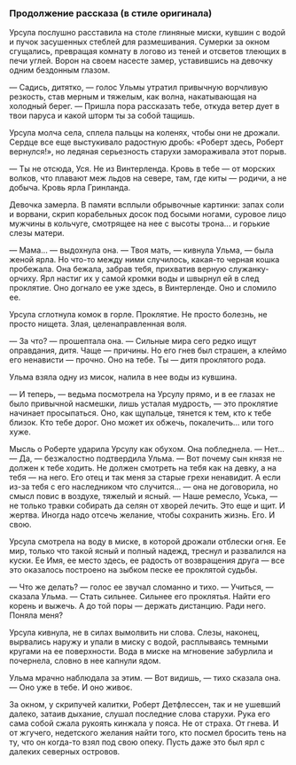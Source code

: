### Продолжение рассказа (в стиле оригинала)

Урсула послушно расставила на столе глиняные миски, кувшин с водой и пучок засушенных стеблей для размешивания. Сумерки за окном сгущались, превращая комнату в логово из теней и отсветов тлеющих в печи углей. Ворон на своем насесте замер, уставившись на девочку одним бездонным глазом.

— Садись, дитятко, — голос Ульмы утратил привычную ворчливую резкость, став мерным и тяжелым, как волна, накатывающая на холодный берег. — Пришла пора рассказать тебе, откуда ветер дует в твои паруса и какой шторм ты за собой тащишь.

Урсула молча села, сплела пальцы на коленях, чтобы они не дрожали. Сердце все еще выстукивало радостную дробь: «Роберт здесь, Роберт вернулся!», но ледяная серьезность старухи замораживала этот порыв.

— Ты не отсюда, Уся. Не из Винтерленда. Кровь в тебе — от морских волков, что плавают меж льдов на севере, там, где киты — родичи, а не добыча. Кровь ярла Гринланда.

Девочка замерла. В памяти всплыли обрывочные картинки: запах соли и ворвани, скрип корабельных досок под босыми ногами, суровое лицо мужчины в кольчуге, смотрящее на нее с высоты трона... и горькие слезы матери.

— Мама... — выдохнула она.
— Твоя мать, — кивнула Ульма, — была женой ярла. Но что-то между ними случилось, какая-то черная кошка пробежала. Она бежала, забрав тебя, прихватив верную служанку-орчиху. Ярл настиг их у самой кромки воды и швырнул ей в след проклятие. Оно догнало ее уже здесь, в Винтерленде. Оно и сломило ее.

Урсула сглотнула комок в горле. Проклятие. Не просто болезнь, не просто нищета. Злая, целенаправленная воля.

— За что? — прошептала она.
— Сильные мира сего редко ищут оправдания, дитя. Чаще — причины. Но его гнев был страшен, а клеймо его ненависти — прочно. Оно на тебе. Ты — дитя проклятого рода.

Ульма взяла одну из мисок, налила в нее воды из кувшина.

— И теперь, — ведьма посмотрела на Урсулу прямо, и в ее глазах не было привычной насмешки, лишь усталая мудрость, — это проклятие начинает просыпаться. Оно, как щупальце, тянется к тем, кто к тебе близок. Кто тебе дорог. Оно может их обжечь, покалечить... или того хуже.

Мысль о Роберте ударила Урсулу как обухом. Она побледнела.
— Нет...
— Да, — безжалостно подтвердила Ульма. — Вот почему сын князя не должен к тебе ходить. Не должен смотреть на тебя как на девку, а на тебя — на него. Его отец и так меня за старые грехи ненавидит. А если из-за тебя с его наследником что случится... — она не договорила, но смысл повис в воздухе, тяжелый и ясный. — Наше ремесло, Уська, — не только травки собирать да селян от хворей лечить. Это еще и щит. И жертва. Иногда надо отсечь желание, чтобы сохранить жизнь. Его. И свою.

Урсула смотрела на воду в миске, в которой дрожали отблески огня. Ее мир, только что такой ясный и полный надежд, треснул и развалился на куски. Ее Имя, ее место здесь, ее радость от возвращения друга — все это оказалось построено на зыбком песке ее проклятой судьбы.

— Что же делать? — голос ее звучал сломанно и тихо.
— Учиться, — сказала Ульма. — Стать сильнее. Сильнее его проклятья. Найти его корень и выжечь. А до той поры — держать дистанцию. Ради него. Поняла меня?

Урсула кивнула, не в силах вымолвить ни слова. Слезы, наконец, вырвались наружу и упали в миску с водой, расплываясь темными кругами на ее поверхности. Вода в миске на мгновение забурлила и почернела, словно в нее капнули ядом.

Ульма мрачно наблюдала за этим.
— Вот видишь, — тихо сказала она. — Оно уже в тебе. И оно живоє.

За окном, у скрипучей калитки, Роберт Детфлессен, так и не ушевший далеко, затаив дыхание, слушал последние слова старухи. Рука его сама собой сжала рукоять кинжала у пояса. Не от страха. От гнева. И от жгучего, недетского желания найти того, кто посмел бросить тень на ту, что он когда-то взял под свою опеку. Пусть даже это был ярл с далеких северных островов.